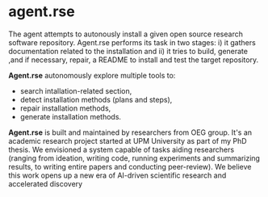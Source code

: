 # agent.rse

The agent attempts to autonously install a given open source research software repository. Agent.rse performs its task in two stages: i) it gathers documentation related to the installation and ii) it tries to build, generate ,and if necessary, repair, a README to install and test the target repository. 

**Agent.rse** autonomously explore multiple tools to:

- search intallation-related section,
- detect installation methods (plans and steps), 
- repair installation methods,
- generate installation methods.

**Agent.rse** is built and maintained by researchers from OEG group. It's an academic research project started at UPM University as part of my PhD thesis. We envisioned a system capable of tasks aiding researchers (ranging from ideation, writing code, running experiments and summarizing results, to writing entire papers and conducting peer-review). We believe this work opens up a new era of AI-driven scientific research and accelerated discovery
